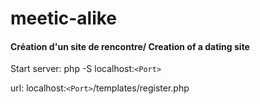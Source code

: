 # meetic-alike
#### Création d'un site de rencontre/ Creation of a dating site

Start server: php -S localhost:```<Port>```

url: localhost:```<Port>```/templates/register.php    